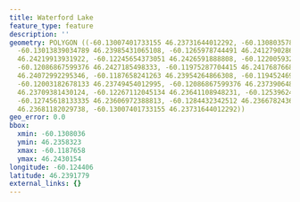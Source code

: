 ```yaml
---
title: Waterford Lake
feature_type: feature
description: ''
geometry: POLYGON ((-60.13007401733155 46.23731644012292, -60.13080357818404 46.23900836685072,
  -60.13013839034789 46.23985431065108, -60.1265978744491 46.24127902862421, -60.12385129241821
  46.24219913931922, -60.12245654373051 46.2426591888808, -60.12200593261611 46.2430153536336,
  -60.12086867599376 46.2427185498333, -60.11975287704415 46.24176876688291, -60.11883019714265
  46.24072992295346, -60.1187658241263 46.23954264866308, -60.11945246963425 46.23814756854368,
  -60.12003182678133 46.23749454012995, -60.12086867599376 46.23739064852964, -60.12166260986259
  46.23709381430124, -60.12267112045134 46.23641108948231, -60.12539624481041 46.23583225091729,
  -60.12745618133335 46.23606972388813, -60.1284432342512 46.23667824368438, -60.1290869644146
  46.23681182029738, -60.13007401733155 46.23731644012292))
geo_error: 0.0
bbox:
  xmin: -60.1308036
  ymin: 46.2358323
  xmax: -60.1187658
  ymax: 46.2430154
longitude: -60.124406
latitude: 46.2391779
external_links: {}
---
```

